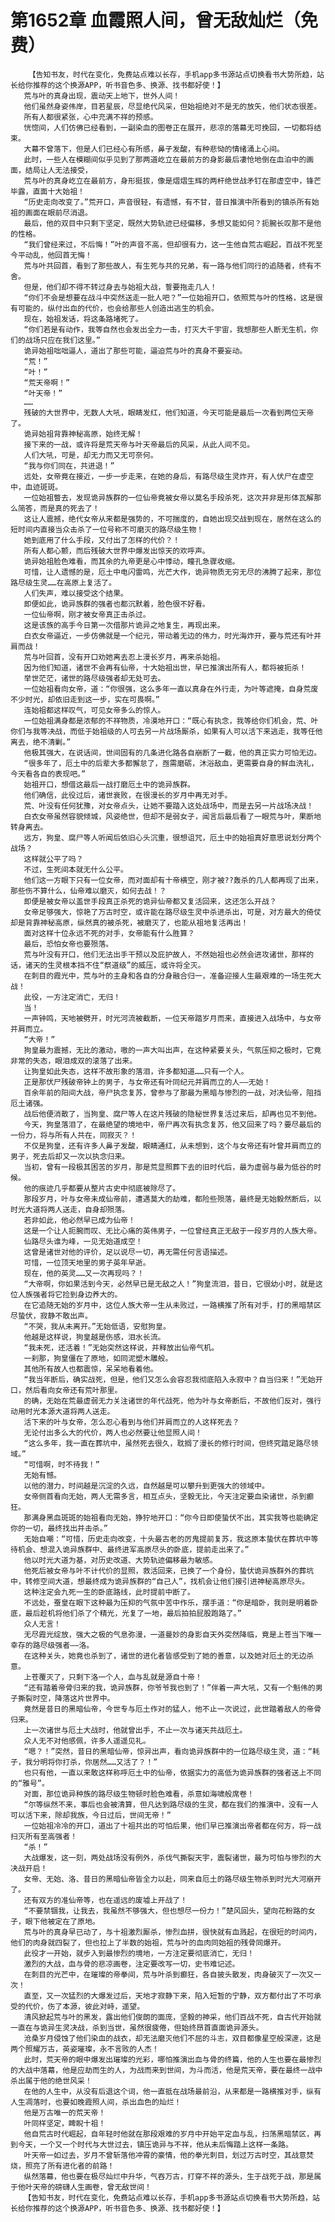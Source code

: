 # 第1652章 血霞照人间，曾无敌灿烂（免费）
        【告知书友，时代在变化，免费站点难以长存，手机app多书源站点切换看书大势所趋，站长给你推荐的这个换源APP，听书音色多、换源、找书都好使！】
       荒与叶的真身出现，震动天上地下，世外人间！
       他们虽然身姿伟岸，目若星辰，尽显绝代风采，但始祖绝对不是无的放矢，他们状态很差。
       所有人都很紧张，心中充满不祥的预感。
       恍惚间，人们仿佛已经看到，一副染血的图卷正在展开，悲凉的落幕无可挽回，一切都将结束。
       大幕不曾落下，但是人们已经心有所感，鼻子发酸，有种悲恸的情绪涌上心间。
       此时，一些人在模糊间似乎见到了那两道屹立在最前方的身影最后凄怆地倒在血泊中的画面，结局让人无法接受，
       荒与叶的真身屹立在最前方，身形挺拔，像是熠熠生辉的两杆绝世战矛钉在那虚空中，锋芒毕露，直面十大始祖！
       “历史走向改变了。”荒开口，声音很轻，有遗憾，有不甘，昔日推演中所看到的镇杀所有始祖的画面在眼前尽消退。
       最后，他的双目中只剩下坚定，既然大势轨迹已经偏移，多想又能如何？扼腕长叹那不是他的性格。
       “我们曾经来过，不后悔！”叶的声音不高，但却很有力，这一生他自荒古崛起，百战不死至今平动乱，他回首无悔！
       荒与叶共回首，看到了那些故人，有生死与共的兄弟，有一路与他们同行的追随者，终有不舍。
       但是，他们却不得不转过身去与始祖大战，誓要拖走几人！
       “你们不会是想要在战斗中突然送走一批人吧？”一位始祖开口，依照荒与叶的性格，这是很有可能的，纵付出血的代价，也会给那些人创造出逃生的机会。
       现在，始祖发话，将这条路堵死了。
       “你们若是有动作，我等自然也会发出全力一击，打灭大千宇宙，我想那些人断无生机，你们的战场只应在我们这里。”
       诡异始祖咄咄逼人，道出了那些可能，逼迫荒与叶的真身不要妄动。
       “荒！”
       “叶！”
       “荒天帝啊！”
       “叶天帝！”
       ……
       残破的大世界中，无数人大吼，眼睛发红，他们知道，今天可能是最后一次看到两位天帝了。
       诡异始祖背靠神秘高原，始终无解！
       接下来的一战，或许将是荒天帝与叶天帝最后的风采，从此人间不见。
       人们大吼，可是，却无力而又无可奈何。
       “我与你们同在，共进退！”
       远处，女帝竟在接近，一步一步走来，在她的身后，有路尽级生灵炸开，有人伏尸在虚空中，血迹斑斑。
       一位始祖瞥去，发现诡异族群的一位仙帝竟被女帝以莫名手段杀死，这次并非是形体瓦解那么简答，而是真的死去了！
       这让人震撼，绝代女帝从来都是强势的，不可揣度的，自她出现交战到现在，居然在这么的短时间内直接当众击杀了一位号称不可磨灭的路尽级生物！
       她到底用了什么手段，又付出了怎样的代价？！
       所有人都心颤，而后残破大世界中爆发出惊天的欢呼声。
       诡异始祖脸色难看，而其余的九帝更是心中悸动，瞳孔急骤收缩。
       可惜，让人遗憾的是，厄土中电闪雷鸣，光芒大作，诡异物质无穷无尽的沸腾了起来，那位路尽级生灵……在高原上复活了。
       人们失声，难以接受这个结果。
       即便如此，诡异族群的强者也都沉默着，脸色很不好看。
       一位仙帝啊，刚才被女帝真正击杀过。
       这是该族的高手今日第一次借那片诡异之地复生，再现出来。
       白衣女帝逼近，一步仿佛就是一个纪元，带动着无边的伟力，时光海炸开，要与荒还有叶并肩而战！
       荒与叶回首，没有开口劝她离去忍上漫长岁月，再来杀始祖。
       因为他们知道，诸世不会再有仙帝，十大始祖出世，早已推演出所有人，都将被扼杀！
       举世茫茫，诸世的路尽级强者却无处可去。
       一位始祖看向女帝，道：“你很强，这么多年一直以真身在外行走，为叶等遮掩，自身荒废不少时光，却依旧走到这一步，实在可畏啊。”
       连始祖都这样叹气，可见女帝多么的惊人。
       一位始祖满身都是浓郁的不祥物质，冷漠地开口：“既心有执念，我等给你们机会，荒、叶你们与我等决战，而低于始祖级的人可去另一片战场厮杀，如果有人可以活下来逃走，我等任他离去，绝不清剿。”
       他极其强大，在说话间，世间固有的几条进化路各自崩断了一截，他的真正实力可怕无边。
       “很多年了，厄土中的后辈大多都懈怠了，亟需磨砺，沐浴敌血，更需要自身的鲜血洗礼，今天看各自的表现吧。”
       始祖开口，想借这最后一战打磨厄土中的诡异族群。
       他们确信，此役过后，诸世衰败，在很漫长的岁月中再无对手。
       荒、叶没有任何犹豫，对女帝点头，让她不要踏入这处战场中，而是去另一片战场决战！
       白衣女帝虽然容貌倾城，风姿绝世，但却不是弱女子，闻言后最后看了一眼荒与叶，果断地转身离去。
       远方，狗皇、腐尸等人听闻后依旧心头沉重，很想诅咒，厄土中的始祖真好意思说划分两个战场？
       这样就公平了吗？
       不过，生死间本就无什么公平。
       他们这一方眼下只有一位女帝，而对面却有十帝横空，刚才被??轰杀的几人都再现了出来，那些伤不算什么，仙帝难以磨灭，如何去战！？
       即便是被女帝以盖世手段真正杀死的诡异仙帝都又复活回来，这还怎么开战？
       女帝足够强大，惊艳了万古时空，或许能在路尽级生灵中杀进杀出，可是，对方最大的倚仗却是背靠神秘高原，纵然真的被杀死，被磨灭了，也能从祖地复活再出！
       面对这样十位永远不死的对手，女帝能有什么胜算？
       最后，恐怕女帝也要殒落。
       荒与叶没有开口，他们无法出手干预以及庇护故人，不然始祖也必然会进攻诸世，那样的话，诸天的生灵根本挡不住“祭道级”的威压，或许将全灭。
       在刺目的霞光中，荒与叶的主身和各自的分身融合归一，准备迎接人生最艰难的一场生死大战！
       此役，一方注定消亡，无归！
       当！
       一声钟鸣，天地被劈开，时光河流被截断，一位天帝踏岁月而来，直接进入战场中，与女帝并肩而立。
       “大帝！”
       狗皇最为震撼，无比的激动，嗷的一声大叫出声，在这种紧要关头，气氛压抑之极时，它竟非常的失态，眼泪成双的滚落了出来。
       让狗皇如此失态，这样不故形象的落泪，许多都知道……只有一个人。
       正是那伏尸残破帝钟上的男子，与女帝还有叶同纪元并肩而立的人——无始！
       百余年前的阳间大战，帝尸执念复苏，曾参与了那最为黑暗与惨烈的一战，对决仙帝，阻挡厄土诸强。
       战后他便消散了，当狗皇、腐尸等人在这片残破的隐秘世界复活过来后，却再也见不到他。
       今天，狗皇落泪了，在最绝望的境地中，帝尸再次有执念复苏，他又回来了吗？要尽最后的一份力，将与所有人共在，同寂灭？！
       不仅是狗皇，还有许多人鼻子发酸，眼睛通红，从未想到，这个与女帝还有叶曾并肩而立的男子，死去后却又一次以执念归来。
       当初，曾有一段极其困苦的岁月，那是荒显照葬下去的旧时代后，最为虚弱与最为低谷的时候。
       他的痕迹几乎都要从整片古史中彻底被除尽了。
       那段岁月，叶与女帝未成仙帝前，遭遇莫大的劫难，都险些殒落，最终是无始毅然断后，以时光大道将两人送走，自身却殒落。
       若非如此，他必然早已成为仙帝！
       这是一个让人扼腕而叹、无比心痛的英伟男子，一位曾经真正无敌于一段岁月的人族大帝。
       仙路尽头谁为峰，一见无始道成空！
       这曾是诸世对他的评价，足以说尽一切，再无需任何言语描述。
       可惜，一位顶天地里的男子英年早逝。
       现在，他的英灵……又一次再现吗？！
       “大帝啊，你如果活到今天，必然早已是无敌之人！”狗皇流泪，昔日，它很幼小时，就是这位人族强者将它捡到身边养大的。
       在它追随无始的岁月中，这位人族大帝一生从未败过，一路横推了所有对手，打的黑暗禁区尽蛰伏，寂静不敢出声。
       “不哭，我从未离开。”无始低语，安慰狗皇。
       他越是这样说，狗皇越是伤感，泪水长流。
       “我未死，还活着！”无始突然这样说，并释放出仙帝气机。
       一刹那，狗皇僵在了原地，如同泥塑木雕般。
       其他所有故人也都震惊，呆呆地看着他。
       “我当年断后，确实战死，但是，他们又怎么会容忍我彻底陷入永寂中？自当归来！”无始开口，然后看向女帝还有荒叶那里。
       的确，无始在荒最虚弱无力关注诸世的年代战死，他为叶与女帝断后，不故他们反对，强行动用时光本源大道将两人送走。
       活下来的叶与女帝，怎么忍心看到与他们并肩而立的人这样死去？
       无论付出多么大的代价，两人也必然要让他显照人间！
       “这么多年，我一直在葬坑中，虽然死去很久，耽搁了漫长的修行时间，但终究踏足路尽领域。”
       “可惜啊，时不待我！”
       无始有憾。
       以他的潜力，时间越是沉淀的久远，自然越是可以攀升到更强大的领域中。
       女帝侧首看向无始，两人无需多言，相互点头，坚毅无比，今天注定要血染诸世，杀到癫狂。
       那满身黑血斑斑的始祖看向无始，狰狞地开口：“你今日即使蛰伏不出，其实我等也能确定你的一切，最终找出并击杀。”
       无始自嘲：“可惜，历史走向改变，十头最古老的厉鬼提前复苏，我这原本蛰伏在葬坑中等待机会、想混入诡异族群中、最终进军高原尽头的卧底，提前走出来了。”
       他以时光大道为基，对历史改道、大势轨迹偏移最为敏感。
       他死后被女帝与叶不计代价的显照，救活回来，已换了一个身份，蛰伏诡异族群外的葬坑中，转修空间大道，想最终成为诡异族群的“自己人”，找机会让他们接引进神秘高原尽头。
       这种注定会九死一生的卧底路线，此时提前中断了。
       不远处，蚕皇在眼下这种最为压抑的气氛中苦中作乐，摆手道：“你是暗卧，我则是明着卧底，最后趁机将他们杀了个精光，光复了一地，最后拍拍屁股跑路了。”
       众人无言！
       无尽霞光绽放，强大之极的气息弥漫，一道曼妙的身影自天外突然降临，竟是上苍当下唯一幸存的路尽级强者——洛。
       在这种关头，她竟也杀到了，诸世的进化者皆感受到了她的善意，以及她对厄土的无边杀意。
       上苍覆灭了，只剩下洛一个人，血与乱就是源自十帝！
       “还有踏着帝骨归来的我，诡异族群，你爷爷我也到了！”伴着一声大吼，又有一个魁伟的男子撕裂时空，降落这片世界中。
       竟然是昔日的黑暗仙帝，今世专与厄土作对的猛人，他不止一次说过，此世踏着敌人的帝骨归来。
       上一次诸世与厄土大战时，他就曾出手，不止一次与诸天共战厄土。
       众人无不对他感佩，许多人遥遥见礼。
       “嗯？！”突然，昔日的黑暗仙帝，惊异出声，看向诡异族群中的一位路尽级生灵，道：“耗子，我分明将你打杀，你居然……又活了？！”
       也只有他，一直以来敢这样称呼厄土中的仙帝，依据实力的高低为诡异族群的强者送上不同的“雅号”。
       对面，那位诡异种族的路尽级生物顿时脸色难看，杀意如海啸般席卷！
       “尔等纵然不来，事后也会被清算，但凡达到路尽级的生灵，都在我们的推演中，没有一人可以活下来，除却我族，今日过后，世间无帝！”
       一位始祖冷冷的开口，道出了十祖共出的可怕后果，他们早已推演出帝者都在何方，将一战扫灭所有至高强者！
       “杀！”
       大战爆发，这一刻，两处战场没有例外，杀伐气撕裂天宇，震裂诸世，最为可怕与惨烈的大决战开启！
       女帝、无始、洛、昔日的黑暗仙帝皆全力以赴，同来自厄土的路尽级生物杀到时光大河崩开了。
       还有双方的准仙帝等，也在遥远的废墟上开战了！
       “不要禁锢我，让我去，我虽然不够强大，但也想尽一份力！”楚风回头，望向花粉路的女子，眼下他被定在了原地。
       荒与叶的真身早已动了，与十祖激烈厮杀，惨烈血拼，很快就有血溅起，在很短的时间内，他们的肉身就四裂了，但也拉上了半数的始祖，荒与叶的血肉同始祖的残骨同爆开。
       此役才一开始，就步入到最惨烈的境地，一方注定要彻底消亡，无归！
       激烈的大战，血与骨的悲凉画卷，注定要改写一切，史书难记述。
       在刺目的光芒中，在璀璨的帝拳间，荒与叶杀到癫狂，各自披头散发，肉身破灭了一次又一次！
       直至，又一次猛烈的大爆发过后，天地才寂静下来，陷入短暂的宁静，双方都付出了不可承受的代价，伤了本源，彼此对峙，遥望。
       清风掀起荒与叶的黑发，露出他们俊朗的面庞，坚毅的神采，他们百战不死，自古代开始就一直在与诡异生灵决战，杀到当世，虽然很疲倦，但始终昂首直面诡异源头。
       沧桑岁月侵蚀了他们染血的战衣，却无法磨灭他们不屈的斗志，双目都像星空般深邃，这是两个照耀万古，英姿璀璨，永不言败的人杰！
       此时，荒天帝的眼中爆发出璀璨的光彩，哪怕推演出血与骨的终篇，他的人生也要在最惨烈的大战中落幕，他是应劫而生的人，为战而来到世间，为斗而活，他是荒天帝，要在最终一战中杀出属于他的绝世风采！
       在他的人生中，从没有后退这个词，他一直抵在战场最前沿，从来都是一路横推对手，纵有人生凋落时，也要如晚霞照人间，杀出血色的灿烂！
       他是万古唯一的荒天帝！
       叶同样坚定，睥睨十祖！
       他自荒古时代崛起，自年轻时他就在那段艰难的岁月中开始平定血与乱，扫荡黑暗禁区，再到今天，一个又一个时代与大世过去，镇压诡异与不祥，他从未后悔踏上这样一条路。
       叶天帝一如过去，岁月不曾斩落他冲霄的豪情，他的拳光刺目，划过万古时空，其战意焚烧，照亮了所有进化者的前路！
       纵然落幕，他也要在极尽灿烂中升华，气吞万古，打穿不祥的源头，生于战死于战，那是属于他叶天帝的磅礴人生画卷，曾无敌世间！
       【告知书友，时代在变化，免费站点难以长存，手机app多书源站点切换看书大势所趋，站长给你推荐的这个换源APP，听书音色多、换源、找书都好使！】